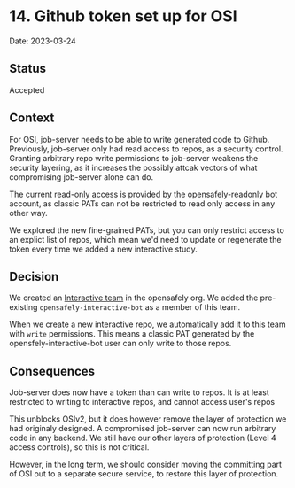 # 14. Github token set up for OSI
Date: 2023-03-24

## Status
Accepted

## Context

For OSI, job-server needs to be able to write generated code to Github.
Previously, job-server only had read access to repos, as a security control.
Granting arbitrary repo write permissions to job-server weakens the security
layering, as it increases the possibly attcak vectors of what compromising
job-server alone can do.

The current read-only access is provided by the opensafely-readonly bot
account, as classic PATs can not be restricted to read only access in any other
way.

We explored the new fine-grained PATs, but you can only restrict access to an
explict list of repos, which mean we'd need to update or regenerate the token
every time we added a new interactive study.


## Decision

We created an [Interactive
team](https://github.com/orgs/opensafely/teams/interactive/members) in the
opensafely org. We added the pre-existing `opensafely-interactive-bot` as
a member of this team.

When we create a new interactive repo, we automatically add it to this team
with `write` permissions. This means a classic PAT generated by the
opensfely-interactive-bot user can only write to those repos.


## Consequences

Job-server does now have a token than can write to repos. It is at least
restricted to writing to interactive repos, and cannot access user's repos

This unblocks OSIv2, but it does however remove the layer of protection we had
originaly designed.  A compromised job-server can now run arbitrary code in any
backend. We still have our other layers of protection (Level 4 access
controls), so this is not critical.

However, in the long term, we should consider moving the committing part of OSI
out to a separate secure service, to restore this layer of protection.
